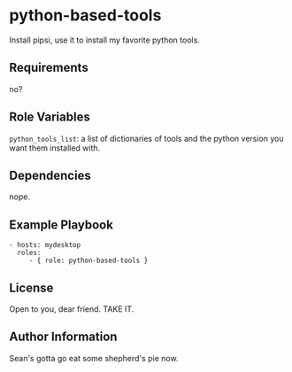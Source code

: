 python-based-tools
=========

Install pipsi, use it to install my favorite python tools.

Requirements
------------

no?

Role Variables
--------------

`python_tools_list`: a list of dictionaries of tools and the python version you want them installed with.

Dependencies
------------

nope.

Example Playbook
----------------

    - hosts: mydesktop
      roles:
         - { role: python-based-tools }

License
-------

Open to you, dear friend. TAKE IT.

Author Information
------------------

Sean's gotta go eat some shepherd's pie now.

